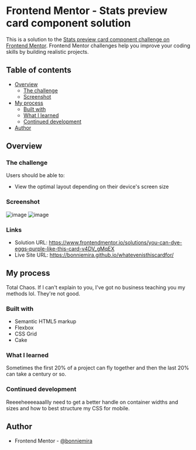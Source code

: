 # Frontend Mentor - Stats preview card component solution

This is a solution to the [Stats preview card component challenge on Frontend Mentor](https://www.frontendmentor.io/challenges/stats-preview-card-component-8JqbgoU62). Frontend Mentor challenges help you improve your coding skills by building realistic projects. 

## Table of contents

- [Overview](#overview)
  - [The challenge](#the-challenge)
  - [Screenshot](#screenshot)
- [My process](#my-process)
  - [Built with](#built-with)
  - [What I learned](#what-i-learned)
  - [Continued development](#continued-development)
- [Author](#author)


## Overview

### The challenge

Users should be able to:

- View the optimal layout depending on their device's screen size

### Screenshot

![image](https://github.com/bonniemira/whatevenisthiscardfor/assets/124724575/a6fe273a-161b-4c27-a79e-51e0da18da5c)
![image](https://github.com/bonniemira/whatevenisthiscardfor/assets/124724575/480183a1-6ed5-4a04-bcad-7faf6b7997c2)

### Links

- Solution URL: https://www.frontendmentor.io/solutions/you-can-dye-eggs-purple-like-this-card-v4DV_gMqEX
- Live Site URL: https://bonniemira.github.io/whatevenisthiscardfor/

## My process

Total Chaos. If I can't explain to you, I've got no business teaching you my methods lol. They're not good. 

### Built with

- Semantic HTML5 markup
- Flexbox
- CSS Grid
- Cake

### What I learned

Sometimes the first 20% of a project can fly together and then the last 20% can take a century or so. 

### Continued development

Reeeeheeeeaaallly need to get a better handle on container widths and sizes and how to best structure my CSS for mobile. 

## Author

- Frontend Mentor - [@bonniemira](https://www.frontendmentor.io/profile/bonniemira)
